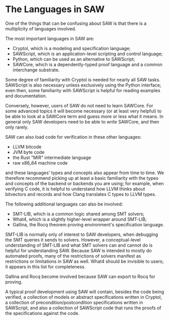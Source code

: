 # The Languages in SAW

One of the things that can be confusing about SAW is that there is a
multiplicity of languages involved.

The most important languages in SAW are:
 - Cryptol, which is a modeling and specification language;
 - SAWScript, which is an application-level scripting and control language;
 - Python, which can be used as an alternative to SAWScript;
 - SAWCore, which is a dependently-typed proof language and a common
   interchange substrate.

Some degree of familiarity with Cryptol is needed for nearly all SAW
tasks.
SAWScript is also necessary unless exclusively using the Python interface;
even then, some familiarity with SAWScript is helpful for reading examples
and documentation.

Conversely, however, users of SAW do not need to learn SAWCore.
For some advanced topics it will become necessary (or at least very
helpful) to be able to look at a SAWCore term and guess more or less
what it means.
In general only SAW developers need to be able to _write_ SAWCore, and
then only rarely.

SAW can also load code for verification in these other languages:
 - LLVM bitcode
 - JVM byte code
 - the Rust "MIR" intermediate language
 - raw x86_64 machine code

and these languages' types and concepts also appear from time to time.
We therefore recommend picking up at least a basic familiarity with
the types and concepts of the backend or backends you are using; for
example, when verifying C code, it is helpful to understand how LLVM
thinks about bitvectors and records and how Clang translates C types
to LLVM types.

The following additional languages can also be involved:
 - SMT-LIB, which is a common logic shared among SMT solvers;
 - What4, which is a slightly higher-level wrapper around SMT-LIB;
 - Gallina, the Rocq theorem proving environment's specification
   language.


SMT-LIB is normally only of interest to SAW developers, when debugging the
SMT queries it sends to solvers.
However, a conceptual-level understanding of SMT-LIB and what SMT
solvers can and cannot do is helpful for understanding SAW.
Because SAW is intended to mostly do automated proofs, many of the
restrictions of solvers manifest as restrictions or limitations in SAW
as well.
What4 should be invisible to users; it appears in this list for
completeness.

Gallina and Rocq become involved because SAW can export to Rocq for
proving.

A typical proof development using SAW will contain, besides the code
being verified, a collection of models or abstract specifications
written in Cryptol, a collection of precondition/postcondition
specifications written in SAWScript, and also a collection of
SAWScript code that runs the proofs of the specifications against the
code.


